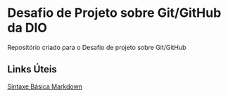 # Desafio de Projeto sobre Git/GitHub da DIO
Repositório criado para o Desafio de projeto sobre Git/GitHub

## Links Úteis

[Sintaxe Básica Markdown](https://www.markdownguide.org/basic-syntax/)
